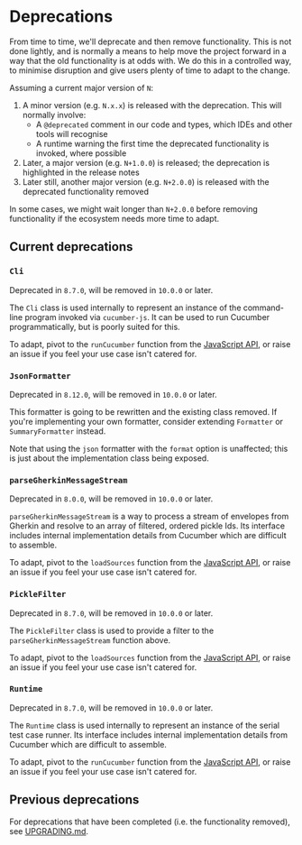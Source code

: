 # Deprecations

From time to time, we'll deprecate and then remove functionality. This is not done lightly, and is normally a means to help move the project forward in a way that the old functionality is at odds with. We do this in a controlled way, to minimise disruption and give users plenty of time to adapt to the change.

Assuming a current major version of `N`:

1. A minor version (e.g. `N.x.x`) is released with the deprecation. This will normally involve:
   - A `@deprecated` comment in our code and types, which IDEs and other tools will recognise
   - A runtime warning the first time the deprecated functionality is invoked, where possible
2. Later, a major version (e.g. `N+1.0.0`) is released; the deprecation is highlighted in the release notes
3. Later still, another major version (e.g. `N+2.0.0`) is released with the deprecated functionality removed

In some cases, we might wait longer than `N+2.0.0` before removing functionality if the ecosystem needs more time to adapt.

## Current deprecations

### `Cli`

Deprecated in `8.7.0`, will be removed in `10.0.0` or later.

The `Cli` class is used internally to represent an instance of the command-line program invoked via `cucumber-js`. It can be used to run Cucumber programmatically, but is poorly suited for this.

To adapt, pivot to the `runCucumber` function from the [JavaScript API](./javascript_api.md), or raise an issue if you feel your use case isn't catered for.

### `JsonFormatter`

Deprecated in `8.12.0`, will be removed in `10.0.0` or later.

This formatter is going to be rewritten and the existing class removed. If you're implementing your own formatter, consider extending `Formatter` or `SummaryFormatter` instead.

Note that using the `json` formatter with the `format` option is unaffected; this is just about the implementation class being exposed.

### `parseGherkinMessageStream`

Deprecated in `8.0.0`, will be removed in `10.0.0` or later.

`parseGherkinMessageStream` is a way to process a stream of envelopes from Gherkin and resolve to an array of filtered, ordered pickle Ids. Its interface includes internal implementation details from Cucumber which are difficult to assemble.

To adapt, pivot to the `loadSources` function from the [JavaScript API](./javascript_api.md), or raise an issue if you feel your use case isn't catered for.

### `PickleFilter`

Deprecated in `8.7.0`, will be removed in `10.0.0` or later.

The `PickleFilter` class is used to provide a filter to the `parseGherkinMessageStream` function above.

To adapt, pivot to the `loadSources` function from the [JavaScript API](./javascript_api.md), or raise an issue if you feel your use case isn't catered for.

### `Runtime`

Deprecated in `8.7.0`, will be removed in `10.0.0` or later.

The `Runtime` class is used internally to represent an instance of the serial test case runner. Its interface includes internal implementation details from Cucumber which are difficult to assemble.

To adapt, pivot to the `runCucumber` function from the [JavaScript API](./javascript_api.md), or raise an issue if you feel your use case isn't catered for.

## Previous deprecations

For deprecations that have been completed (i.e. the functionality removed), see [UPGRADING.md](../UPGRADING.md).

